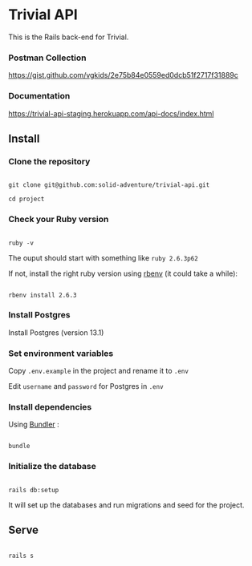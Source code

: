 
  

# Trivial API

  

This is the Rails back-end for Trivial. 

### Postman Collection
https://gist.github.com/vgkids/2e75b84e0559ed0dcb51f2717f31889c
  
### Documentation
https://trivial-api-staging.herokuapp.com/api-docs/index.html


## Install

  

### Clone the repository

  

```shell

git clone git@github.com:solid-adventure/trivial-api.git

cd project

```

  
  

### Check your Ruby version

  

```shell

ruby -v

```

  

The ouput should start with something like `ruby 2.6.3p62`

  

If not, install the right ruby version using [rbenv](https://github.com/rbenv/rbenv) (it could take a while):

  

```shell

rbenv install 2.6.3

```

### Install Postgres

Install Postgres (version 13.1)


### Set environment variables

Copy `.env.example` in the project and rename it to `.env`

Edit `username` and `password` for Postgres in `.env`

  
  

### Install dependencies

  

Using [Bundler](https://github.com/bundler/bundler) :

  

```shell

bundle

```

  

### Initialize the database

```shell

rails db:setup

```

It will set up the databases and run migrations and seed for the project.

  
  

## Serve

  

```shell

rails s

```

